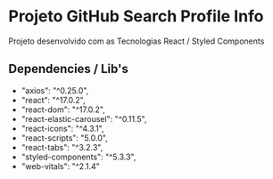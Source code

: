 # Projeto GitHub Search Profile Info

Projeto desenvolvido com as Tecnologias React / Styled Components

## Dependencies / Lib's

* "axios": "^0.25.0",
* "react": "^17.0.2",
* "react-dom": "^17.0.2",
* "react-elastic-carousel": "^0.11.5",
* "react-icons": "^4.3.1",
* "react-scripts": "5.0.0",
* "react-tabs": "^3.2.3",
* "styled-components": "^5.3.3",
* "web-vitals": "^2.1.4"
